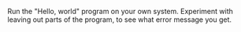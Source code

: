 Run the "Hello, world" program on your own system.
Experiment with leaving out parts of the program, to see what error message you get.
